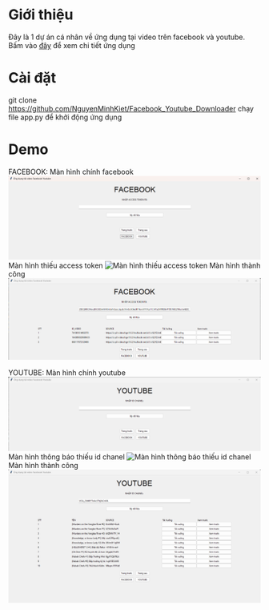 # Giới thiệu
Đây là 1 dự án cá nhân về ứng dụng tại video trên facebook và youtube. Bấm vào [đây](3120410270_NguyenMinhKiet_Facebook_Youtube_Downloader) để xem chi tiết ứng dụng
# Cài đặt
git clone https://github.com/NguyenMinhKiet/Facebook_Youtube_Downloader
chạy file app.py để khởi động ứng dụng
# Demo
FACEBOOK:
Màn hình chính facebook
![Màn hình chính facebook](ManHinhChinhFacebook.png)
Màn hình thiếu access token
![Màn hình thiếu access token](ManHinhThieuACCESSTOKEN.png)
Màn hình thành công
![Màn hình thành công](ketquaFACEBOOK.png)

YOUTUBE:
Màn hình chính youtube
![Màn hình chính youtube](ManHinhChinhYoutube.png)
Màn hình thông báo thiếu id chanel
![Màn hình thông báo thiếu  id chanel](ManHinhThieuIDCHANEL.png)
Màn hình thành công
![Màn hình thành công](ketquaYOUTUBE.png)
